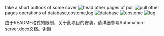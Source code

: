 take a short outlook of some cover
![head](https://github.com/targetoyes/ansible_release/blob/master/readgif/head.jpg)
other pages of pull
![pull](https://github.com/targetoyes/ansible_release/blob/master/readgif/pull.jpg)
other pages operations of database,costome,log
![database](https://github.com/targetoyes/ansible_release/blob/master/readgif/database.jpg)
![costome](https://github.com/targetoyes/ansible_release/blob/master/readgif/costome.png)
![log](https://github.com/targetoyes/ansible_release/blob/master/readgif/log.png)


由于README格式的限制，关于此项目的安装，请详细参考Automation-server.docx文档。谢谢
